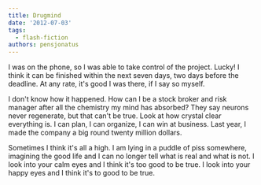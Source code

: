 ```yaml
---
title: Drugmind
date: '2012-07-03'
tags:
  - flash-fiction
authors: pensjonatus
---
```


I was on the phone, so I was able to take control of the project. Lucky! I think
it can be finished within the next seven days, two days before the deadline. At
any rate, it's good I was there, if I say so myself.

<!-- truncate -->

I don't know how it happened. How can I be a stock broker and risk manager after
all the chemistry my mind has absorbed? They say neurons never regenerate, but
that can't be true. Look at how crystal clear everything is. I can plan, I can
organize, I can win at business. Last year, I made the company a big round
twenty million dollars.

Sometimes I think it's all a high. I am lying in a puddle of piss somewhere,
imagining the good life and I can no longer tell what is real and what is not. I
look into your calm eyes and I think it's too good to be true. I look into your
happy eyes and I think it's to good to be true.
